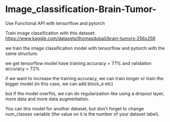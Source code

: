 # Image_classification-Brain-Tumor-
Use Functional API with tensorflow and pytorch

Train image classification with this dataset: https://www.kaggle.com/datasets/thomasdubail/brain-tumors-256x256

we train the image classification model with tensorflow and pytorch with the same structure.

we get tensorflow model have training accuracy = 77% and validation accuracy = 72%

if we want to increase the training accuracy, we can train longer or train the bigger model (in this case, we can add block_e etc)

but if the model overfits, we can do regularization like using a dropout layer, more data and more data augmentation.

You can this model for another dataset, but don't forget to change num_classes variable (the value on it is the number of your dataset label).
